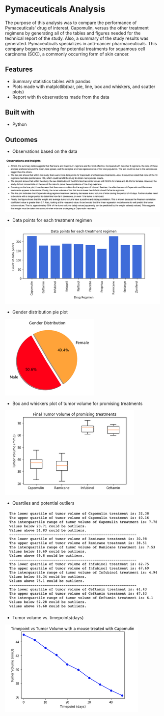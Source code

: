 # Pymaceuticals Analysis

The purpose of this analysis was to compare the performance of Pymaceuticals' drug of interest, Capomulin, versus the other treatment regimens by generating all of the tables and figures needed for the technical report of the study. Also, a summary of the study results was generated. Pymaceuticals specializes in anti-cancer pharmaceuticals. This company began screening for potential treatments for squamous cell carcinoma (SCC), a commonly occurring form of skin cancer.

## Features

* Summary statistics tables with pandas
* Plots made with matplotlib(bar, pie, line, box and whiskers, and scatter plots)
* Report with th observations made from the data

## Built with 

* Python

## Outcomes

* Observations based on the data

![Image1](Images/Image1.png)

* Data points for each treatment regimen

![Image7](Images/Image7.png)

* Gender distribution pie plot

![Image2](Images/Image2.png)

* Box and whiskers plot of tumor volume for promising treatments

![Image3](Images/Image3.png)

* Quartiles and potential outliers

![Image4](Images/Image4.png)

* Tumor volume vs. timepoints(days)

![Image6](Images/Image6.png)
